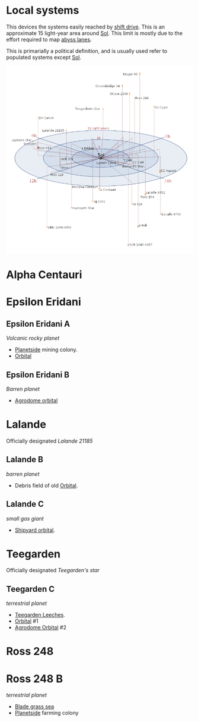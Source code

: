 # Local systems

This devices the systems easily reached by [shift drive](./shift-drive.md). This is an approximate 15 light-year area around [Sol](./sol.md). This limit is mostly due to the effort required to map [abyss lanes](./shift-drive.md#navigation).

This is primarially a political definition, and is usually used refer to populated systems except [Sol](./sol.md).

![](../images/local-stars.png)


# Alpha Centauri


# Epsilon Eridani

## Epsilon Eridani A
*Volcanic rocky planet*
 * [Planetside](./colonies.md#planetside) mining colony.
 * [Orbital](./colonies.md#orbital)

## Epsilon Eridani B
*Barren planet*
 * [Agrodome orbital](./colonies.md#agrodome)


# Lalande
Officially designated *Lalande 21185*

## Lalande B
*barren planet*
 * Debris field of old [Orbital](./colonies.md#orbital).

## Lalande C
*small gas giant*
 * [Shipyard orbital](./colonies.md#shipyard).

# Teegarden
Officially designated *Teegarden's star*


## Teegarden C
*terrestrial planet*
 * [Teegarden Leeches](./alien-life.md#teegarden-leeches).
 * [Orbital](./colonies.md#orbital) #1
 * [Agrodome Orbital](./colonies.md#agrodome) #2


# Ross 248

# Ross 248 B
*terrestrial planet*
* [Blade grass sea](./alien-life.md#blade-grass-sea)
* [Planetside](./colonies.md#planetside) farming colony